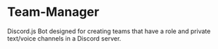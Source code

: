 # Team-Manager
 Discord.js Bot designed for creating teams that have a role and private text/voice channels in a Discord server. 
